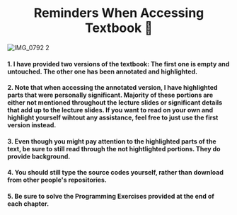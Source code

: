 # <h1 align="center"> Reminders When Accessing Textbook :book:

![IMG_0792 2](https://user-images.githubusercontent.com/73013239/105322579-6ba0df00-5c0c-11eb-9a7a-b4449b0b7d45.GIF)

#### 1. I have provided two versions of the textbook: The first one is empty and untouched. The other one has been annotated and highlighted.
#### 2. Note that when accessing the annotated version, I have highlighted parts that were personally significant. Majority of these portions are either not mentioned throughout the lecture slides or significant details that add up to the lecture slides. If you want to read on your own and highlight yourself wihtout any assistance, feel free to just use the first version instead.
#### 3. Even though you might pay attention to the highlighted parts of the text, be sure to still read through the not hightlighted portions. They do provide background.
#### 4. You should still type the source codes yourself, rather than download from other people's repositories. 
#### 5. Be sure to solve the Programming Exercises provided at the end of each chapter. 
